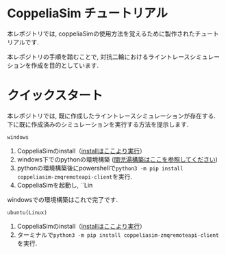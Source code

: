 # CoppeliaSim チュートリアル

本レポジトリでは, coppeliaSimの使用方法を覚えるために製作されたチュートリアルです.

本レポジトリの手順を踏むことで, 対抗二輪におけるライントレースシミュレーションを作成を目的としています.

# クイックスタート

本レポジトリでは, 既に作成したライントレースシミュレーションが存在する.</br>
下に既に作成済みのシミュレーションを実行する方法を提示します.

``windows``</br>
1. CoppeliaSimのinstall（[installはここより実行](https://www.coppeliarobotics.com/downloads)）
2. windows下でのpythonの環境構築 ([間児湯構築はここを参照してください](https://www.python.jp/python_vscode/windows/setup/index.html))
3. pythonの環境構築後にpowershellで```python3 -m pip install coppeliasim-zmqremoteapi-client```を実行.
4. CoppeliaSimを起動し, ``Lin


windowsでの環境構築はこれで完了です.

``ubuntu(Linux)``

1. CoppeliaSimのinstall（[installはここより実行](https://www.coppeliarobotics.com/downloads)）
2. ターミナルで```python3 -m pip install coppeliasim-zmqremoteapi-client```を実行.

